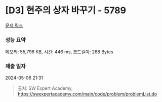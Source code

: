 # [D3] 현주의 상자 바꾸기 - 5789 

[문제 링크](https://swexpertacademy.com/main/code/problem/problemDetail.do?contestProbId=AWYygN36Qn8DFAVm) 

### 성능 요약

메모리: 55,796 KB, 시간: 446 ms, 코드길이: 268 Bytes

### 제출 일자

2024-05-06 21:31



> 출처: SW Expert Academy, https://swexpertacademy.com/main/code/problem/problemList.do